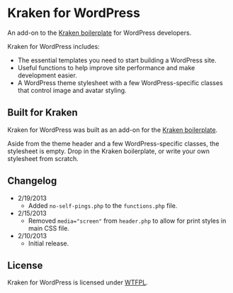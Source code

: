 # Kraken for WordPress
An add-on to the [Kraken boilerplate](http://cferdinandi.github.com/kraken/) for WordPress developers.

Kraken for WordPress includes:

* The essential templates you need to start building a WordPress site.
* Useful functions to help improve site performance and make development easier.
* A WordPress theme stylesheet with a few WordPress-specific classes that control image and avatar styling.

## Built for Kraken
Kraken for WordPress was built as an add-on for the [Kraken boilerplate](http://cferdinandi.github.com/kraken/).

Aside from the theme header and a few WordPress-specific classes, the stylesheet is empty. Drop in the Kraken boilerplate, or write your own stylesheet from scratch.

## Changelog
* 2/19/2013
  * Added `no-self-pings.php` to the `functions.php` file.
* 2/15/2013
  * Removed `media="screen"` from `header.php` to allow for print styles in main CSS file.
* 2/10/2013
  * Initial release.

## License
Kraken for WordPress is licensed under [WTFPL](http://www.wtfpl.net/).

